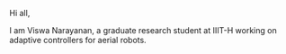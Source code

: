 Hi all,

I am Viswa Narayanan, a graduate research student at IIIT-H working on adaptive controllers for aerial robots.
